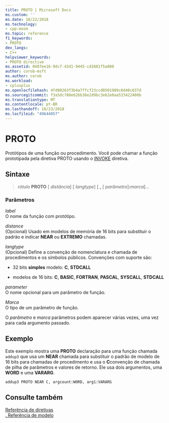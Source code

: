 ```yaml
---
title: PROTO | Microsoft Docs
ms.custom: ''
ms.date: 10/22/2018
ms.technology:
- cpp-masm
ms.topic: reference
f1_keywords:
- PROTO
dev_langs:
- C++
helpviewer_keywords:
- PROTO directive
ms.assetid: 0487ee16-9dc7-43d1-9445-cd1601f5a080
author: corob-msft
ms.author: corob
ms.workload:
- cplusplus
ms.openlocfilehash: 4fd00263f3b4a7ffcf23ccd0501989c0d40c637d
ms.sourcegitcommit: f3a5dc788e62bb36e2d9bc3e62e0aa533422408b
ms.translationtype: MT
ms.contentlocale: pt-BR
ms.lasthandoff: 10/23/2018
ms.locfileid: "49644057"
---
```

# <a name="proto"></a>PROTO

Protótipos de uma função ou procedimento. Você pode chamar a função prototipada pela diretiva PROTO usando o [INVOKE](invoke.md) diretiva.

## <a name="syntax"></a>Sintaxe

> *rótulo* **PROTO** \[ *distância*] \[ *langtype*] \[ __,__ \[ *parâmetro*]__:__*marca*]...

### <a name="parameters"></a>Parâmetros

*label*<br/>
O nome da função com protótipo.

*distance*<br/>
(Opcional) Usado em modelos de memória de 16 bits para substituir o padrão e indicar **NEAR** ou **EXTREMO** chamadas.

*langtype*<br/>
(Opcional) Define a convenção de nomenclatura e chamada de procedimentos e os símbolos públicos. Convenções com suporte são:

- 32 bits **simples** modelo: **C**, **STDCALL**

- modelos de 16 bits: **C**, **BASIC**, **FORTRAN**, **PASCAL**, **SYSCALL**, **STDCALL**

*parameter*<br/>
O nome opcional para um parâmetro de função.

*Marca*<br/>
O tipo de um parâmetro de função.

O *parâmetro* e *marca* parâmetros podem aparecer várias vezes, uma vez para cada argumento passado.

## <a name="example"></a>Exemplo

Este exemplo mostra uma **PROTO** declaração para uma função chamada `addup3` que usa um **NEAR** chamada para substituir o padrão de modelo de 16 bits para chamadas de procedimento e usa o **C**convenção de chamada de pilha de parâmetros e valores de retorno. Ele usa dois argumentos, uma **WORD** e uma **VARARG**.

```MASM
addup3 PROTO NEAR C, argcount:WORD, arg1:VARARG
```

## <a name="see-also"></a>Consulte também

[Referência de diretivas](directives-reference.md)<br/>
[. Referência de modelo](dot-model.md)<br/>
